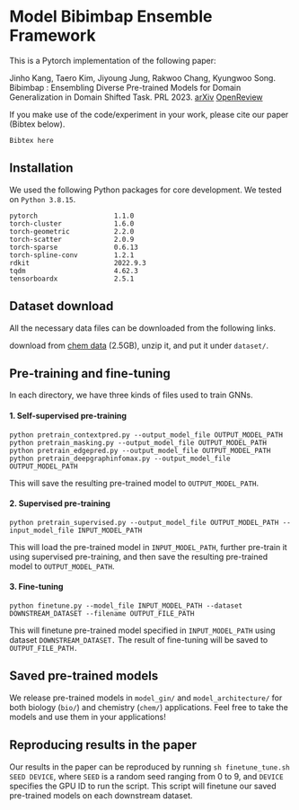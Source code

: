 # Model Bibimbap Ensemble Framework

This is a Pytorch implementation of the following paper: 

Jinho Kang, Taero Kim, Jiyoung Jung, Rakwoo Chang, Kyungwoo Song. Bibimbap : Ensembling Diverse Pre-trained Models for Domain Generalization in  Domain Shifted Task. PRL 2023.
[arXiv]() [OpenReview]() 

If you make use of the code/experiment in your work, please cite our paper (Bibtex below).

```
Bibtex here
```

## Installation
We used the following Python packages for core development. We tested on `Python 3.8.15`.
```
pytorch                   1.1.0
torch-cluster             1.6.0             
torch-geometric           2.2.0
torch-scatter             2.0.9
torch-sparse              0.6.13
torch-spline-conv         1.2.1
rdkit                     2022.9.3
tqdm                      4.62.3
tensorboardx              2.5.1
```

## Dataset download
All the necessary data files can be downloaded from the following links.

download from [chem data](http://snap.stanford.edu/gnn-pretrain/data/chem_dataset.zip) (2.5GB), unzip it, and put it under `dataset/`.

## Pre-training and fine-tuning
In each directory, we have three kinds of files used to train GNNs.

#### 1. Self-supervised pre-training
```
python pretrain_contextpred.py --output_model_file OUTPUT_MODEL_PATH
python pretrain_masking.py --output_model_file OUTPUT_MODEL_PATH
python pretrain_edgepred.py --output_model_file OUTPUT_MODEL_PATH
python pretrain_deepgraphinfomax.py --output_model_file OUTPUT_MODEL_PATH
```
This will save the resulting pre-trained model to `OUTPUT_MODEL_PATH`.

#### 2. Supervised pre-training
```
python pretrain_supervised.py --output_model_file OUTPUT_MODEL_PATH --input_model_file INPUT_MODEL_PATH
```
This will load the pre-trained model in `INPUT_MODEL_PATH`, further pre-train it using supervised pre-training, and then save the resulting pre-trained model to `OUTPUT_MODEL_PATH`.

#### 3. Fine-tuning
```
python finetune.py --model_file INPUT_MODEL_PATH --dataset DOWNSTREAM_DATASET --filename OUTPUT_FILE_PATH
```
This will finetune pre-trained model specified in `INPUT_MODEL_PATH` using dataset `DOWNSTREAM_DATASET.` The result of fine-tuning will be saved to `OUTPUT_FILE_PATH.`

## Saved pre-trained models
We release pre-trained models in `model_gin/` and `model_architecture/` for both biology (`bio/`) and chemistry (`chem/`) applications. Feel free to take the models and use them in your applications!

## Reproducing results in the paper
Our results in the paper can be reproduced by running `sh finetune_tune.sh SEED DEVICE`, where `SEED` is a random seed ranging from 0 to 9, and `DEVICE` specifies the GPU ID to run the script. This script will finetune our saved pre-trained models on each downstream dataset.

